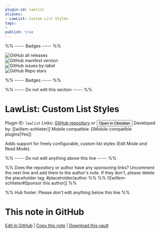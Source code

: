 ```yaml
---
plugin-id: lawlist
aliases:
- LawList: Custom List Styles
tags: 
- 
publish: true
---
```


%% ----- Badges ----- %%

![GitHub all releases](https://img.shields.io/github/downloads/willem-schlieter/lawlist/total?color=573E7A&logo=github&style=for-the-badge)   
![GitHub manifest version](https://img.shields.io/github/manifest-json/v/willem-schlieter/lawlist?color=573E7A&logo=github&style=for-the-badge)   
![GitHub issues by-label](https://img.shields.io/github/issues/willem-schlieter/lawlist/help%20wanted?color=573E7A&logo=github&style=for-the-badge)   
![GitHub Repo stars](https://img.shields.io/github/stars/willem-schlieter/lawlist?color=573E7A&logo=github&style=for-the-badge)

%% ----- Badges ----- %%

%% ----- Do not edit this section ----- %%

# LawList: Custom List Styles

Plugin ID: `lawlist`
Links: [GitHub repository](https://github.com/willem-schlieter/lawlist) or [<button id=HH>Open in Obsidian</button>](obsidian://show-plugin?id=lawlist)
Developed by: [[willem-schlieter]]
Mobile compatible: [[Mobile-compatible plugins|Yes]]

Adds support for freely configurable, custom list styles (Edit Mode and Read Mode).

%% ----- Do not edit anything above this line ----- %% 

%% Does the repository or author have any sponsoring links? Uncomment the next line and add them to the author's note. If they don't, please delete the placeholder tag: #placeholder/author %%
%% ![[willem-schlieter#Sponsor this author]] %%

%% Hub footer: Please don't edit anything below this line %%

# This note in GitHub

<span class="git-footer">[Edit In GitHub](https://github.dev/obsidian-community/obsidian-hub/blob/main/02%20-%20Community%20Expansions/02.05%20All%20Community%20Expansions/Plugins/lawlist.md "git-hub-edit-note") | [Copy this note](https://raw.githubusercontent.com/obsidian-community/obsidian-hub/main/02%20-%20Community%20Expansions/02.05%20All%20Community%20Expansions/Plugins/lawlist.md "git-hub-copy-note") | [Download this vault](https://github.com/obsidian-community/obsidian-hub/archive/refs/heads/main.zip "git-hub-download-vault") </span>
